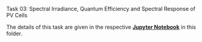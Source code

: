 Task 03: Spectral Irradiance, Quantum Efficiency and Spectral Response of PV Cells

The details of this task are given in the respective [**Jupyter Notebook**]() in this folder.

